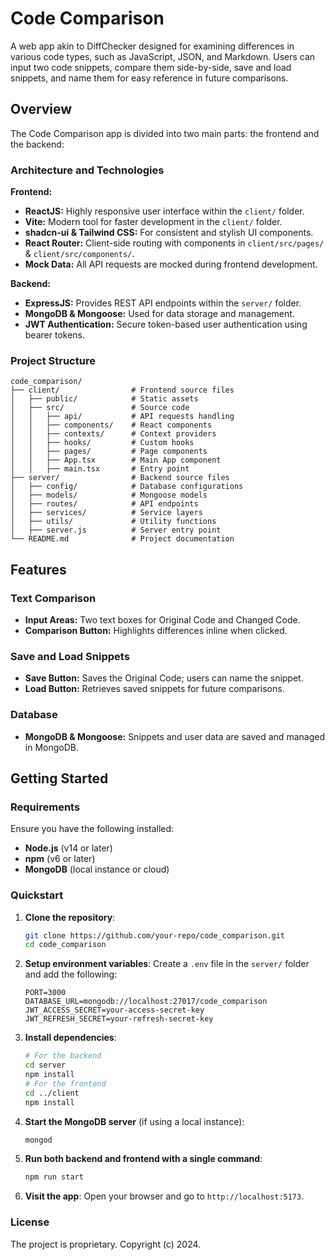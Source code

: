 # Code Comparison

A web app akin to DiffChecker designed for examining differences in various code types, such as JavaScript, JSON, and Markdown. Users can input two code snippets, compare them side-by-side, save and load snippets, and name them for easy reference in future comparisons.

## Overview

The Code Comparison app is divided into two main parts: the frontend and the backend:

### Architecture and Technologies

**Frontend:**
- **ReactJS:** Highly responsive user interface within the `client/` folder.
- **Vite:** Modern tool for faster development in the `client/` folder.
- **shadcn-ui & Tailwind CSS:** For consistent and stylish UI components.
- **React Router:** Client-side routing with components in `client/src/pages/` & `client/src/components/`.
- **Mock Data:** All API requests are mocked during frontend development.

**Backend:**
- **ExpressJS:** Provides REST API endpoints within the `server/` folder.
- **MongoDB & Mongoose:** Used for data storage and management.
- **JWT Authentication:** Secure token-based user authentication using bearer tokens.

### Project Structure

```
code_comparison/
├── client/                # Frontend source files
│   ├── public/            # Static assets
│   ├── src/               # Source code
│   │   ├── api/           # API requests handling
│   │   ├── components/    # React components
│   │   ├── contexts/      # Context providers
│   │   ├── hooks/         # Custom hooks
│   │   ├── pages/         # Page components
│   │   ├── App.tsx        # Main App component
│   │   ├── main.tsx       # Entry point
├── server/                # Backend source files
│   ├── config/            # Database configurations
│   ├── models/            # Mongoose models
│   ├── routes/            # API endpoints
│   ├── services/          # Service layers
│   ├── utils/             # Utility functions
│   ├── server.js          # Server entry point
└── README.md              # Project documentation
```

## Features

### Text Comparison
- **Input Areas:** Two text boxes for Original Code and Changed Code.
- **Comparison Button:** Highlights differences inline when clicked.

### Save and Load Snippets
- **Save Button:** Saves the Original Code; users can name the snippet.
- **Load Button:** Retrieves saved snippets for future comparisons.

### Database
- **MongoDB & Mongoose:** Snippets and user data are saved and managed in MongoDB.

## Getting Started

### Requirements
Ensure you have the following installed:
- **Node.js** (v14 or later)
- **npm** (v6 or later)
- **MongoDB** (local instance or cloud)

### Quickstart

1. **Clone the repository**:
   ```sh
   git clone https://github.com/your-repo/code_comparison.git
   cd code_comparison
   ```

2. **Setup environment variables**:
   Create a `.env` file in the `server/` folder and add the following:
   ```env
   PORT=3000
   DATABASE_URL=mongodb://localhost:27017/code_comparison
   JWT_ACCESS_SECRET=your-access-secret-key
   JWT_REFRESH_SECRET=your-refresh-secret-key
   ```

3. **Install dependencies**:
   ```sh
   # For the backend
   cd server
   npm install
   # For the frontend
   cd ../client
   npm install
   ```

4. **Start the MongoDB server** (if using a local instance):
   ```sh
   mongod
   ```

5. **Run both backend and frontend with a single command**:
   ```sh
   npm run start
   ```

6. **Visit the app**:
   Open your browser and go to `http://localhost:5173`.

### License

The project is proprietary. Copyright (c) 2024.

